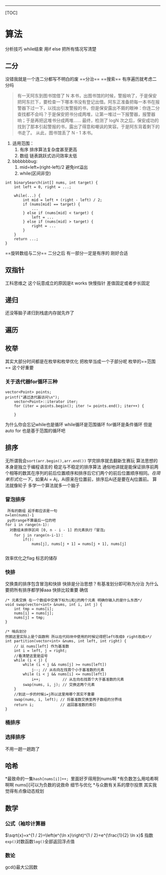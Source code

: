 ---
[TOC]
# 算法
分析技巧
while结束
用if else 把所有情况写清楚
## 二分
没错我就是一个连二分都写不明白的废 ==分治== ==搜索==
有序遍历就考虑二分吗

>有一天阿东到图书馆借了 N 本书，出图书馆的时候，警报响了，于是保安把阿东拦下，要检查一下哪本书没有登记出借。阿东正准备把每一本书在报警器下过一下，以找出引发警报的书，但是保安露出不屑的眼神：你连二分查找都不会吗？于是保安把书分成两堆，让第一堆过一下报警器，报警器响；于是再把这堆书分成两堆…… 最终，检测了 logN 次之后，保安成功的找到了那本引起警报的书，露出了得意和嘲讽的笑容。于是阿东背着剩下的书走了。
>从此，图书馆丢了 N - 1 本书。   

1. 适用范围：
   1. 有序 排序算法复杂度甚至更高
   2. 数组 链表跳跃式访问效率太低
2. bbbbbbbug:  
   1. mid=left+(right-left)/2 避免int溢出
   2. while(区间非空) 
~~~
int binarySearch(int[] nums, int target) {
    int left = 0, right = ...;

    while(...) {
        int mid = left + (right - left) / 2;
        if (nums[mid] == target) {
            ...
        } else if (nums[mid] < target) {
            left = ...
        } else if (nums[mid] > target) {
            right = ...
        }
    }
    return ...;
}
~~~   
==旋转数组与二分==
二分之后 有一部分一定是有序的 刚好合适
## 双指针
工科思维之 这个玩意成立的原因是it works
快慢指针 差值固定或者步长固定
## 递归
还没等脑子递归到栈底内存就先炸了
## 遍历
## 枚举
其实大部分时间都是在枚举和枚举优化 把枚举当成一个子部分呢
枚举的==范围==
这个好重要

### 关于迭代器for循环三种
~~~
vector<Point> points;
printf("通过迭代器访问\n");
    vector<Point>::iterator iter;
    for (iter = points.begin(); iter != points.end(); iter++) {

    }
~~~
为什么你会忘记while也是循环  while循环是范围循环
for循环是条件循环 但是auto for 也是基于范围的循环吧
## 排序
无所谓我会`sort(arr.begin(),arr.end())`
学完排序就去翻新生赛玩
算法思想的本身是独立于编程语言的
稳定与不稳定的排序算法 通俗地讲就是能保证排序前两个相等的数其在序列的前后位置顺序和排序后它们两个的前后位置顺序相同。*在简单形式化一下*，如果Ai = Aj，Ai原来在位置前，排序后Ai还是要在Aj位置前。
算法就像轮子
多学一个算法就多一个脑子
### 冒泡排序
~~~
 所有的数组 起手都应该是一句
n=len(nums)-1
 py的range不算最后一位的吧
for i in range(n-1):
  对数组未排序区间 [0, n - i - 1] 的元素执行「冒泡」
    for j in range(n-i-1)：
        if():
            nums[j], nums[j + 1] = nums[j + 1], nums[j]
            
~~~
效率优化之flag 标志的储存


### 快排
交换类的排序包含冒泡和快排
快排是分治思想？有基准划分即可称为分治
为什么要把所有排序都学掉aaa 快排比较重要 确信
~~~
/* 元素交换 在一个数组中交换下标为i和j的两个元素 明确你输入的是什么东西*/
void swap(vector<int> &nums, int i, int j) {
    int tmp = nums[i];
    nums[i] = nums[j];
    nums[j] = tmp;
}

/* 哨兵划分 
然鹅这里实际上是个函数咧 所以在代码块中使用的时候记得把left改成0 right改成n*/
int partition(vector<int> &nums, int left, int right) {
    // 以 nums[left] 作为基准数
    int i = left, j = right;
    //看清楚这里是逗号
    while (i < j) {
        while (i < j && nums[j] >= nums[left])
            j--; // 从右向左找首个小于基准数的元素
        while (i < j && nums[i] <= nums[left])
            i++;          // 从左向右找首个大于基准数的元素
        swap(nums, i, j); // 交换这两个元素
    }
    //到这一步的时候i=j所以这里用哪个其实不重要
    swap(nums, i, left); // 将基准数交换至两子数组的分界线
    return i;            // 返回基准数的索引
}
~~~
### 桶排序
### 选择排序
不用一趟一趟跑了
## 哈希
*最致命的一集`hash[nums[i]]++; `里面好歹得用到nums啊
*有负数怎么用哈希啊啊啊 nums[i]可以为负数的说救命
细节与优化
*与众数有关系的摩尔投票 其实我觉得有点像动态规划  
## 数学
### 公式（袖珍计算器
$\sqrt{x}=x^{1 / 2}=\left(e^{\ln x}\right)^{1 / 2}=e^{\frac{1}{2} \ln x}$
指数`exp()`对数函数`log()`全部返回浮点值
### 数论
gcd()最大公因数